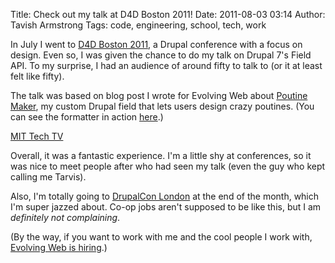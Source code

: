 Title: Check out my talk at D4D Boston 2011!
Date: 2011-08-03 03:14
Author: Tavish Armstrong
Tags: code, engineering, school, tech, work

In July I went to [D4D Boston
2011](http://boston2011.design4drupal.org/), a Drupal conference with a
focus on design. Even so, I was given the chance to do my talk on Drupal
7's Field API. To my surprise, I had an audience of around fifty to talk
to (or it at least felt like fifty).

The talk was based on blog post I wrote for Evolving Web about [Poutine
Maker](http://evolvingweb.ca/story/poutine-maker-introduction-field-api-drupal-7-part-1),
my custom Drupal field that lets users design crazy poutines. (You can
see the formatter in action
[here](http://poutinemaker.evolvingweb.ca/node/1).)

<object name="ttvplayer" id="ttvplayer" type="application/x-shockwave-flash" allowscriptaccess="always" allownetworking="all" allowfullscreen="true" height="165" width="240" data="http://www.kaltura.com/index.php/kwidget/wid/_203822/uiconf_id/1898102/entry_id/1_zf3z37dl/"><param name="allowScriptAccess" value="always"><param name="allowNetworking" value="all"><param name="allowFullScreen" value="true"><param name="bgcolor" value="#000000"><param name="movie" value="http://www.kaltura.com/index.php/kwidget/wid/_203822/uiconf_id/1898102/entry_id/1_zf3z37dl/"><param name="flashVars" value="autoPlay=false&amp;streamerType=rtmp"><a href="http://ttv.mit.edu">MIT Tech TV</a></object>

Overall, it was a fantastic experience. I'm a little shy at conferences,
so it was nice to meet people after who had seen my talk (even the guy
who kept calling me Tarvis).

Also, I'm totally going to [DrupalCon
London](http://london2011.drupal.org/) at the end of the month, which
I'm super jazzed about. Co-op jobs aren't supposed to be like this, but
I am *definitely not complaining*.

(By the way, if you want to work with me and the cool people I work
with, [Evolving Web is hiring](http://evolvingweb.ca/web-developer).)
